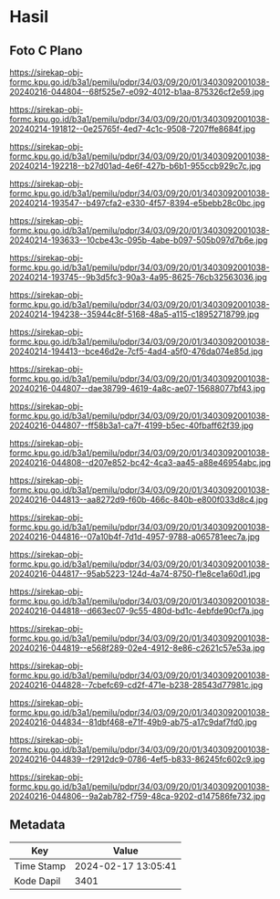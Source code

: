 # Hasil

## Foto C Plano

https://sirekap-obj-formc.kpu.go.id/b3a1/pemilu/pdpr/34/03/09/20/01/3403092001038-20240216-044804--68f525e7-e092-4012-b1aa-875326cf2e59.jpg

https://sirekap-obj-formc.kpu.go.id/b3a1/pemilu/pdpr/34/03/09/20/01/3403092001038-20240214-191812--0e25765f-4ed7-4c1c-9508-7207ffe8684f.jpg

https://sirekap-obj-formc.kpu.go.id/b3a1/pemilu/pdpr/34/03/09/20/01/3403092001038-20240214-192218--b27d01ad-4e6f-427b-b6b1-955ccb929c7c.jpg

https://sirekap-obj-formc.kpu.go.id/b3a1/pemilu/pdpr/34/03/09/20/01/3403092001038-20240214-193547--b497cfa2-e330-4f57-8394-e5bebb28c0bc.jpg

https://sirekap-obj-formc.kpu.go.id/b3a1/pemilu/pdpr/34/03/09/20/01/3403092001038-20240214-193633--10cbe43c-095b-4abe-b097-505b097d7b6e.jpg

https://sirekap-obj-formc.kpu.go.id/b3a1/pemilu/pdpr/34/03/09/20/01/3403092001038-20240214-193745--9b3d5fc3-90a3-4a95-8625-76cb32563036.jpg

https://sirekap-obj-formc.kpu.go.id/b3a1/pemilu/pdpr/34/03/09/20/01/3403092001038-20240214-194238--35944c8f-5168-48a5-a115-c18952718799.jpg

https://sirekap-obj-formc.kpu.go.id/b3a1/pemilu/pdpr/34/03/09/20/01/3403092001038-20240214-194413--bce46d2e-7cf5-4ad4-a5f0-476da074e85d.jpg

https://sirekap-obj-formc.kpu.go.id/b3a1/pemilu/pdpr/34/03/09/20/01/3403092001038-20240216-044807--dae38799-4619-4a8c-ae07-15688077bf43.jpg

https://sirekap-obj-formc.kpu.go.id/b3a1/pemilu/pdpr/34/03/09/20/01/3403092001038-20240216-044807--ff58b3a1-ca7f-4199-b5ec-40fbaff62f39.jpg

https://sirekap-obj-formc.kpu.go.id/b3a1/pemilu/pdpr/34/03/09/20/01/3403092001038-20240216-044808--d207e852-bc42-4ca3-aa45-a88e46954abc.jpg

https://sirekap-obj-formc.kpu.go.id/b3a1/pemilu/pdpr/34/03/09/20/01/3403092001038-20240216-044813--aa8272d9-f60b-466c-840b-e800f033d8c4.jpg

https://sirekap-obj-formc.kpu.go.id/b3a1/pemilu/pdpr/34/03/09/20/01/3403092001038-20240216-044816--07a10b4f-7d1d-4957-9788-a065781eec7a.jpg

https://sirekap-obj-formc.kpu.go.id/b3a1/pemilu/pdpr/34/03/09/20/01/3403092001038-20240216-044817--95ab5223-124d-4a74-8750-f1e8ce1a60d1.jpg

https://sirekap-obj-formc.kpu.go.id/b3a1/pemilu/pdpr/34/03/09/20/01/3403092001038-20240216-044818--d663ec07-9c55-480d-bd1c-4ebfde90cf7a.jpg

https://sirekap-obj-formc.kpu.go.id/b3a1/pemilu/pdpr/34/03/09/20/01/3403092001038-20240216-044819--e568f289-02e4-4912-8e86-c2621c57e53a.jpg

https://sirekap-obj-formc.kpu.go.id/b3a1/pemilu/pdpr/34/03/09/20/01/3403092001038-20240216-044828--7cbefc69-cd2f-471e-b238-28543d77981c.jpg

https://sirekap-obj-formc.kpu.go.id/b3a1/pemilu/pdpr/34/03/09/20/01/3403092001038-20240216-044834--81dbf468-e71f-49b9-ab75-a17c9daf7fd0.jpg

https://sirekap-obj-formc.kpu.go.id/b3a1/pemilu/pdpr/34/03/09/20/01/3403092001038-20240216-044839--f2912dc9-0786-4ef5-b833-86245fc602c9.jpg

https://sirekap-obj-formc.kpu.go.id/b3a1/pemilu/pdpr/34/03/09/20/01/3403092001038-20240216-044806--9a2ab782-f759-48ca-9202-d147586fe732.jpg


## Metadata

| Key        | Value               |
| ---------- | ------------------- |
| Time Stamp | 2024-02-17 13:05:41 |
| Kode Dapil | 3401                |



